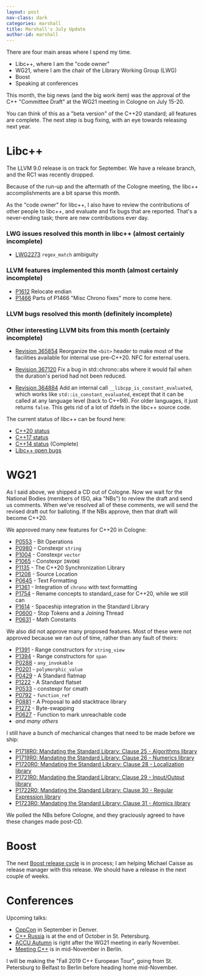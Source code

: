 ```yaml
---
layout: post
nav-class: dark
categories: marshall
title: Marshall's July Update
author-id: marshall
---
```


There are four main areas where I spend my time.

* Libc++, where I am the "code owner"
* WG21, where I am the chair of the Library Working Group (LWG)
* Boost
* Speaking at conferences

This month, the big news (and the big work item) was the approval of the C++ "Committee Draft" at the WG21 meeting in Cologne on July 15-20.

You can think of this as a "beta version" of the C++20 standard; all features are complete. The next step is bug fixing, with an eye towards releasing next year.

# Libc++

The LLVM 9.0 release is on track for September. We have a release branch, and the RC1 was recently dropped.

Because of the run-up and the aftermath of the Cologne meeting, the libc++ accomplishments are a bit sparse this month.

As the "code owner" for libc++, I also have to review the contributions of other people to libc++, and evaluate and fix bugs that are reported. That's a never-ending task; there are new contributions ever day.

### LWG issues resolved this month in libc++ (almost certainly incomplete)

* [LWG2273](https://wg21.link/LWG2273)	`regex_match` ambiguity


### LLVM features implemented this month (almost certainly incomplete)

* [P1612](https://wg21.link/P1612)	Relocate endian
* [P1466](https://wg21.link/P1466)	Parts of P1466 "Misc Chrono fixes" more to come here.


### LLVM bugs resolved this month (definitely incomplete)

<!--
* [Bug 36863](https://llvm.org/PR36863)	`basic_string_view(const CharT*, size_type)` constructor shouldn't comment out assert of nullptr and length checks
* [Bug 42166](https://llvm.org/PR42166)	`to_chars` can puts leading zeros on numbers
 -->

### Other interesting LLVM bits from this month (certainly incomplete)

* [Revision 365854](https://llvm.org/r365854) Reorganize the `<bit>` header to make most of the facilities available for internal use pre-C++20. NFC for external users.

* [Revision 367120](https://llvm.org/r367120) Fix a bug in std::chrono::abs where it would fail when the duration's period had not been reduced.

* [Revision 364884](https://llvm.org/r364884) Add an internal call `__libcpp_is_constant_evaluated`, which works like `std::is_constant_evaluated`, except that it can be called at any language level (back to C++98). For older languages, it just returns `false`. This gets rid of a lot of ifdefs in the libc++ source code.


The current status of libc++ can be found here:
* [C++20 status](https://libcxx.llvm.org/cxx2a_status.html)
* [C++17 status](https://libcxx.llvm.org/cxx1z_status.html)
* [C++14 status](https://libcxx.llvm.org/cxx1y_status.html) (Complete)
* [Libc++ open bugs](https://bugs.llvm.org/buglist.cgi?bug_status=__open__&product=libc%2B%2B)


# WG21

As I said above, we shipped a CD out of Cologne. Now we wait for the National Bodies (members of ISO, aka "NBs") to review the draft and send us comments. When we've resolved all of these comments, we will send the revised draft out for balloting. If the NBs approve, then that draft will become C++20.

We approved many new features for C++20 in Cologne:
* [P0553](https://wg21.link/0553) - Bit Operations
* [P0980](https://wg21.link/0980) - Constexpr `string`
* [P1004](https://wg21.link/1004) - Constexpr `vector`
* [P1065](https://wg21.link/1065) - Constexpr `INVOKE`
* [P1135](https://wg21.link/1135) - The C++20 Synchronization Library
* [P1208](https://wg21.link/1208) - Source Location
* [P0645](https://wg21.link/0645) - Text Formatting
* [P1361](https://wg21.link/1361) - Integration of `chrono` with text formatting
* [P1754](https://wg21.link/1754) - Rename concepts to standard\_case for C++20, while we still can
* [P1614](https://wg21.link/1614) - Spaceship integration in the Standard Library
* [P0600](https://wg21.link/0600) - Stop Tokens and a Joining Thread
* [P0631](https://wg21.link/0631) - Math Constants

We also did not approve many proposed features. Most of these were not approved because we ran out of time, rather than any fault of theirs:
* [P1391](https://wg21.link/1391) - Range constructors for `string_view`
* [P1394](https://wg21.link/1394) - Range constructors for `span`
* [P0288](https://wg21.link/0288) - `any_invokable`
* [P0201](https://wg21.link/0201) - `polymorphic_value`
* [P0429](https://wg21.link/0429) - A Standard flatmap
* [P1222](https://wg21.link/1222) - A Standard flatset
* [P0533](https://wg21.link/0533) - constexpr for cmath
* [P0792](https://wg21.link/0792) - `function_ref`
* [P0881](https://wg21.link/0881) - A Proposal to add stacktrace library
* [P1272](https://wg21.link/1272) - Byte-swapping
* [P0627](https://wg21.link/0627) - Function to mark unreachable code
* _and many others_


I still have a bunch of mechanical changes that need to be made before we ship:
* [P1718R0: Mandating the Standard Library: Clause 25 - Algorithms library](https://wg21.link/P1718)
* [P1719R0: Mandating the Standard Library: Clause 26 - Numerics library](https://wg21.link/P1719)
* [P1720R0: Mandating the Standard Library: Clause 28 - Localization library](https://wg21.link/P1720)
* [P1721R0: Mandating the Standard Library: Clause 29 - Input/Output library](https://wg21.link/P1721)
* [P1722R0: Mandating the Standard Library: Clause 30 - Regular Expression library](https://wg21.link/P1722)
* [P1723R0: Mandating the Standard Library: Clause 31 - Atomics library](https://wg21.link/P1723)

We polled the NBs before Cologne, and they graciously agreed to have these changes made post-CD.

# Boost

The next [Boost release cycle](https://www.boost.org/development/index.html) is in process; I am helping Michael Caisse as release manager with this release. We should have a release in the next couple of weeks.


# Conferences

Upcoming talks:
* [CppCon](https://www.cppcon.com) in September in Denver.
* [C++ Russia](https://cppconf-piter.ru/en/) is at the end of October in St. Petersburg.
* [ACCU Autumn](https://conference.accu.org) is right after the WG21 meeting in early November.
* [Meeting C++](https://meetingcpp.com) is in mid-November in Berlin.

I will be making the "Fall 2019 C++ European Tour", going from St. Petersburg to Belfast to Berlin before heading home mid-November.
